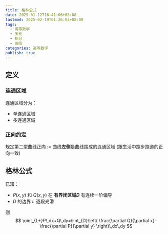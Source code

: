 ```yaml
---
title: 格林公式
date: 2025-01-12T16:41:06+08:00
lastmod: 2025-02-19T01:26:03+08:00
tags:
  - 高等数学
  - 多元
  - 积分
  - 曲线
categories: 高等数学
publish: true
---
```


## 定义

### 连通区域

连通区域分为：
+ 单连通区域
+ 多连通区域

### 正向约定

规定第二型曲线正向 $:=$ 曲线**左侧**是曲线围成的连通区域
(跟生活中跑步跑道的正向一致)

## 格林公式

已知：
- $P(x,y)$ 和 $Q(x,y)$ 在 **有界闭区域$D$** 有连续一阶偏导
- $D$ 的边界 $L$ 逐段光滑

则
$$
\oint_{L+}P\,dx+Q\,dy=\iint_{D}\left( \frac{\partial Q}{\partial x}-\frac{\partial P}{\partial y} \right)\,dx\,dy
$$
